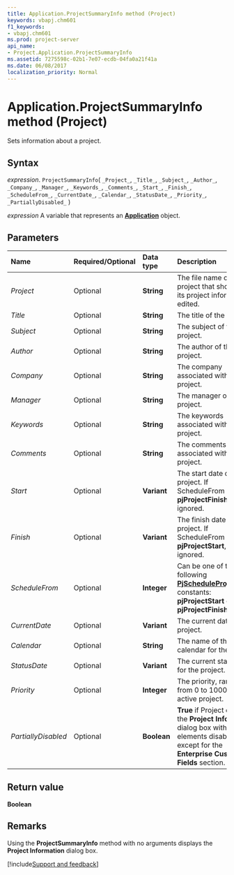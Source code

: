 ```yaml
---
title: Application.ProjectSummaryInfo method (Project)
keywords: vbapj.chm601
f1_keywords:
- vbapj.chm601
ms.prod: project-server
api_name:
- Project.Application.ProjectSummaryInfo
ms.assetid: 7275598c-02b1-7e07-ecdb-04fa0a21f41a
ms.date: 06/08/2017
localization_priority: Normal
---
```



# Application.ProjectSummaryInfo method (Project)

Sets information about a project.


## Syntax

_expression_. `ProjectSummaryInfo`( `_Project_`, `_Title_`, `_Subject_`, `_Author_`, `_Company_`, `_Manager_`, `_Keywords_`, `_Comments_`, `_Start_`, `_Finish_`, `_ScheduleFrom_`, `_CurrentDate_`, `_Calendar_`, `_StatusDate_`, `_Priority_`, `_PartiallyDisabled_` )

_expression_ A variable that represents an **[Application](Project.Application.md)** object.


## Parameters



|Name|Required/Optional|Data type|Description|
|:-----|:-----|:-----|:-----|
| _Project_|Optional|**String**|The file name of the project that should have its project information edited.|
| _Title_|Optional|**String**|The title of the project.|
| _Subject_|Optional|**String**|The subject of the project.|
| _Author_|Optional|**String**|The author of the project.|
| _Company_|Optional|**String**|The company associated with the project.|
| _Manager_|Optional|**String**|The manager of the project.|
| _Keywords_|Optional|**String**|The keywords associated with the project.|
| _Comments_|Optional|**String**|The comments associated with the project.|
| _Start_|Optional|**Variant**|The start date of the project. If ScheduleFrom is  **pjProjectFinish**, Start is ignored.|
| _Finish_|Optional|**Variant**|The finish date of the project. If ScheduleFrom is  **pjProjectStart**, Finish is ignored.|
| _ScheduleFrom_|Optional|**Integer**|Can be one of the following  **[PjScheduleProjectFrom](Project.PjScheduleProjectFrom.md)** constants: **pjProjectStart** or **pjProjectFinish**.|
| _CurrentDate_|Optional|**Variant**|The current date for the project.|
| _Calendar_|Optional|**String**|The name of the base calendar for the project.|
| _StatusDate_|Optional|**Variant**|The current status date for the project.|
| _Priority_|Optional|**Integer**|The priority, ranging from 0 to 1000, of the active project.|
| _PartiallyDisabled_|Optional|**Boolean**|**True** if Project displays the **Project Information** dialog box with all elements disabled except for the **Enterprise Custom Fields** section.|

## Return value

 **Boolean**


## Remarks

Using the  **ProjectSummaryInfo** method with no arguments displays the **Project Information** dialog box.

[!include[Support and feedback](~/includes/feedback-boilerplate.md)]